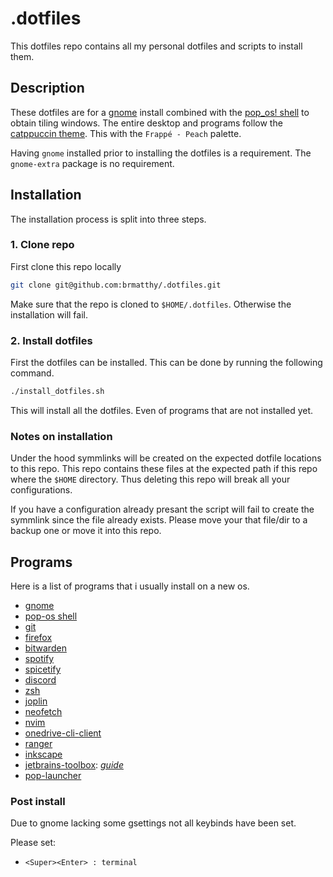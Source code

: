 # .dotfiles

This dotfiles repo contains all my personal dotfiles and scripts to install them.

## Description

These dotfiles are for a [gnome](https://www.gnome.org/) install combined with the [pop_os! shell](https://github.com/pop-os/shell) to obtain tiling windows. The entire desktop and programs follow the 
[catppuccin theme](https://github.com/catppuccin/catppuccin). This with the `Frappé - Peach` palette.

Having `gnome` installed prior to installing the dotfiles is a requirement. The `gnome-extra` package is no requirement. 

## Installation

The installation process is split into three steps.


### 1. Clone repo

First clone this repo locally

```sh
git clone git@github.com:brmatthy/.dotfiles.git
```

Make sure that the repo is cloned to `$HOME/.dotfiles`. Otherwise the
installation will fail.

### 2. Install dotfiles
First the dotfiles can be installed. This can be done by running the following command.

```sh
./install_dotfiles.sh
```

This will install all the dotfiles. Even of programs that are not installed yet. 

### Notes on installation

Under the hood symmlinks will be created on the expected dotfile locations to this repo. This repo contains these files at the expected path if this repo where the `$HOME` directory. Thus deleting this repo will break all your configurations.

If you have a configuration already presant the script will fail to create the symmlink since the file already exists. Please move your that file/dir to a backup one or move it into this repo.




## Programs

Here is a list of programs that i usually install on a new os.

- [gnome](https://www.gnome.org/)
- [pop-os shell](https://github.com/pop-os/shell)
- [git](https://git-scm.com/)
- [firefox](https://www.mozilla.org/en-US/firefox/)
- [bitwarden](https://bitwarden.com/)
- [spotify](https://www.spotify.com/us/download/android/)
- [spicetify](https://spicetify.app/)
- [discord](https://discord.com/)
- [zsh](https://www.zsh.org/)
- [joplin](https://joplinapp.org/)
- [neofetch](https://github.com/dylanaraps/neofetch)
- [nvim](https://github.com/neovim/neovim)
- [onedrive-cli-client](https://github.com/abraunegg/onedrive)
- [ranger](https://github.com/ranger/ranger)
- [inkscape](https://inkscape.org/)
- [jetbrains-toolbox](https://www.jetbrains.com/toolbox-app/):
    *[guide](https://www.jetbrains.com/help/idea/installation-guide.html#61320ad4)*
- [pop-launcher](https://github.com/pop-os/launcher)

### Post install
Due to gnome lacking some gsettings not all keybinds have been set.

Please set:

- `<Super><Enter> : terminal`
